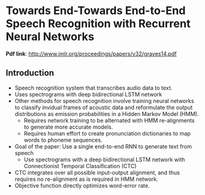 # Towards End-Towards End-to-End Speech Recognition with Recurrent Neural Networks
**Pdf link**: http://www.jmlr.org/proceedings/papers/v32/graves14.pdf
## Introduction
- Speech recognition system that transcribes audio data to text. 
- Uses spectrograms with deep bidirectional LSTM network
- Other methods for speech recognition involve training neural networks to classify invidual frames of acoustic data and reformulate the output distributions as emission probabilities in a Hidden Markov Model (HMM).
    - Requires network training to be alternated with HMM re-alignments to generate more accurate models.
    - Requires human effort to create pronunciation dictionaries to map words to phoneme sequences.
- Goal of the paper: Use a single end-to-end RNN to generate text from speech
    - Use spectrograms with a deep bidirectional LSTM network with Connectionist Temporal Classification (CTC)
- CTC integrates over all possible input-output alignment, and thus requires no re-alignment as is required in HMM network.
- Objective function directly optimizes word-error rate.
